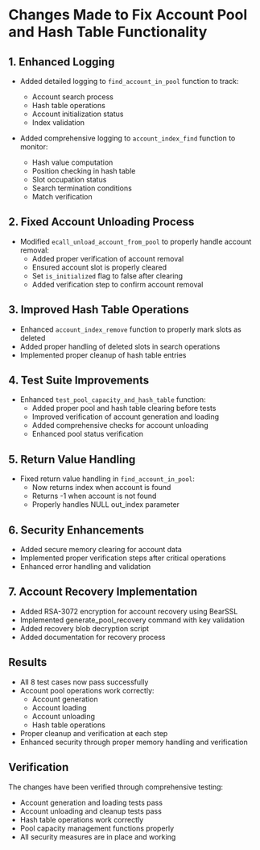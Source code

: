 # Changes Made to Fix Account Pool and Hash Table Functionality

## 1. Enhanced Logging
- Added detailed logging to `find_account_in_pool` function to track:
  - Account search process
  - Hash table operations
  - Account initialization status
  - Index validation

- Added comprehensive logging to `account_index_find` function to monitor:
  - Hash value computation
  - Position checking in hash table
  - Slot occupation status
  - Search termination conditions
  - Match verification

## 2. Fixed Account Unloading Process
- Modified `ecall_unload_account_from_pool` to properly handle account removal:
  - Added proper verification of account removal
  - Ensured account slot is properly cleared
  - Set `is_initialized` flag to false after clearing
  - Added verification step to confirm account removal

## 3. Improved Hash Table Operations
- Enhanced `account_index_remove` function to properly mark slots as deleted
- Added proper handling of deleted slots in search operations
- Implemented proper cleanup of hash table entries

## 4. Test Suite Improvements
- Enhanced `test_pool_capacity_and_hash_table` function:
  - Added proper pool and hash table clearing before tests
  - Improved verification of account generation and loading
  - Added comprehensive checks for account unloading
  - Enhanced pool status verification

## 5. Return Value Handling
- Fixed return value handling in `find_account_in_pool`:
  - Now returns index when account is found
  - Returns -1 when account is not found
  - Properly handles NULL out_index parameter

## 6. Security Enhancements
- Added secure memory clearing for account data
- Implemented proper verification steps after critical operations
- Enhanced error handling and validation

## 7. Account Recovery Implementation
- Added RSA-3072 encryption for account recovery using BearSSL
- Implemented generate_pool_recovery command with key validation
- Added recovery blob decryption script
- Added documentation for recovery process

## Results
- All 8 test cases now pass successfully
- Account pool operations work correctly:
  - Account generation
  - Account loading
  - Account unloading
  - Hash table operations
- Proper cleanup and verification at each step
- Enhanced security through proper memory handling and verification

## Verification
The changes have been verified through comprehensive testing:
- Account generation and loading tests pass
- Account unloading and cleanup tests pass
- Hash table operations work correctly
- Pool capacity management functions properly
- All security measures are in place and working 